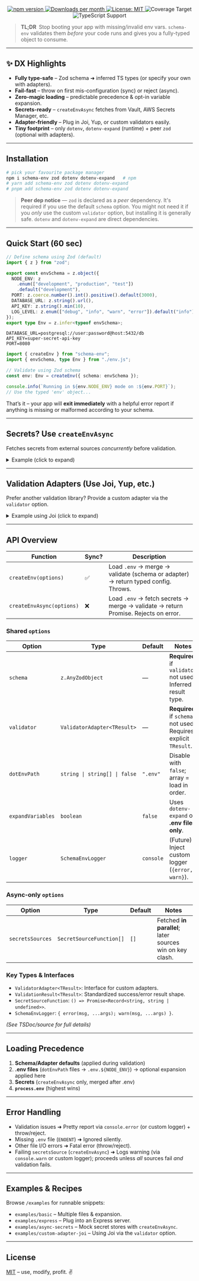 <p align="center">
  <a href="https://www.npmjs.com/package/schema-env">
    <img src="https://img.shields.io/npm/v/schema-env.svg" alt="npm version" />
  </a>
  <a href="https://img.shields.io/npm/dm/schema-env.svg">
    <img src="https://img.shields.io/npm/dm/schema-env.svg" alt="Downloads per month" />
  </a>
  <a href="https://opensource.org/licenses/MIT">
    <img src="https://img.shields.io/badge/license-MIT-green.svg" alt="License: MIT" />
  </a>
  <!-- TODO: Update coverage badge dynamically if possible -->
  <img src="https://img.shields.io/badge/coverage-90%2B%25-brightgreen.svg" alt="Coverage Target" />
  <img src="https://img.shields.io/badge/types-TypeScript-blue.svg" alt="TypeScript Support" />
</p>

> **TL;DR** Stop booting your app with missing/invalid env vars. `schema-env` validates them _before_ your code runs and gives you a fully-typed object to consume.

---

## ✨ DX Highlights

- **Fully type-safe** – Zod schema ➜ inferred TS types (or specify your own with adapters).
- **Fail-fast** – throw on first mis-configuration (sync) or reject (async).
- **Zero-magic loading** – predictable precedence & opt-in variable expansion.
- **Secrets-ready** – `createEnvAsync` fetches from Vault, AWS Secrets Manager, etc.
- **Adapter-friendly** – Plug in Joi, Yup, or custom validators easily.
- **Tiny footprint** – only `dotenv`, `dotenv-expand` (runtime) + peer `zod` (optional with adapters).

---

## Installation

```bash
# pick your favourite package manager
npm i schema-env zod dotenv dotenv-expand   # npm
# yarn add schema-env zod dotenv dotenv-expand
# pnpm add schema-env zod dotenv dotenv-expand
```

> **Peer dep notice** — `zod` is declared as a _peer_ dependency. It's required if you use the default `schema` option. You might not need it if you _only_ use the custom `validator` option, but installing it is generally safe. `dotenv` and `dotenv-expand` are direct dependencies.

---

## Quick Start (60 sec)

```ts title="src/env.ts"
// Define schema using Zod (default)
import { z } from "zod";

export const envSchema = z.object({
  NODE_ENV: z
    .enum(["development", "production", "test"])
    .default("development"),
  PORT: z.coerce.number().int().positive().default(3000),
  DATABASE_URL: z.string().url(),
  API_KEY: z.string().min(10),
  LOG_LEVEL: z.enum(["debug", "info", "warn", "error"]).default("info"),
});
export type Env = z.infer<typeof envSchema>;
```

```dotenv title=".env"
DATABASE_URL=postgresql://user:password@host:5432/db
API_KEY=super‑secret‑api‑key
PORT=8080
```

```ts title="src/index.ts"
import { createEnv } from "schema-env";
import { envSchema, type Env } from "./env.js";

// Validate using Zod schema
const env: Env = createEnv({ schema: envSchema });

console.info(`Running in ${env.NODE_ENV} mode on :${env.PORT}`);
// Use the typed 'env' object...
```

That’s it – your app will **exit immediately** with a helpful error report if anything is missing or malformed according to your schema.

---

## Secrets? Use `createEnvAsync`

Fetches secrets from external sources _concurrently_ before validation.

<details>
<summary>Example (click to expand)</summary>

```ts
import { createEnvAsync, SecretSourceFunction } from "schema-env";
import { z } from "zod"; // Assuming Zod schema for this example

const schema = z.object({
  NODE_ENV: z.enum(["development", "production"]).default("development"),
  DB_PASSWORD: z.string(),
  STRIPE_KEY: z.string().startsWith("sk_"),
});

// Mock fetching functions (replace with your actual SDK calls)
const fromAws: SecretSourceFunction = async () => {
  console.log("Fetching from AWS...");
  await new Promise((res) => setTimeout(res, 50));
  return { DB_PASSWORD: "aws‑pwd" };
};
const fromVault: SecretSourceFunction = async () => {
  console.log("Fetching from Vault...");
  await new Promise((res) => setTimeout(res, 30));
  return { STRIPE_KEY: "sk_test_123" };
};

(async () => {
  try {
    const env = await createEnvAsync({
      schema,
      secretsSources: [fromAws, fromVault],
      // dotEnvPath: '.env', // .env files load before secrets
      // expandVariables: true, // Expansion happens only on .env files
    });
    console.log("Async env validated:", env);
    // Use env...
  } catch (error) {
    console.error("Fatal: Async validation failed.");
    process.exit(1);
  }
})();
```

</details>

---

## Validation Adapters (Use Joi, Yup, etc.)

Prefer another validation library? Provide a custom adapter via the `validator` option.

<details>
<summary>Example using Joi (click to expand)</summary>

**1. Define Joi Schema & TS Type (`env.joi.ts`)**

```ts
import Joi from "joi";

export interface JoiEnv {
  // Define the expected type
  API_HOST: string;
  API_PORT: number;
}

export const joiEnvSchema = Joi.object<JoiEnv, true>({
  // Use Joi's generic
  API_HOST: Joi.string().hostname().required(),
  API_PORT: Joi.number().port().default(8080),
}).options({ abortEarly: false, allowUnknown: true, convert: true });
```

**2. Implement Adapter (`joi-adapter.ts`)**

```ts
import type { ObjectSchema } from "joi";
import type { ValidationResult, ValidatorAdapter } from "schema-env";

export class JoiValidatorAdapter<TResult> implements ValidatorAdapter<TResult> {
  constructor(private schema: ObjectSchema<TResult>) {}

  validate(data: Record<string, unknown>): ValidationResult<TResult> {
    const result = this.schema.validate(data); // Use Joi options defined in schema
    if (!result.error) {
      return { success: true, data: result.value as TResult };
    } else {
      return {
        success: false,
        error: {
          issues: result.error.details.map((d) => ({
            path: d.path,
            message: d.message,
          })),
        },
      };
    }
  }
}
```

**3. Use Adapter (`index.ts`)**

```ts
import { createEnv } from "schema-env";
import { JoiValidatorAdapter } from "./joi-adapter.js";
import { joiEnvSchema, type JoiEnv } from "./env.joi.js";

// Instantiate adapter
const adapter = new JoiValidatorAdapter(joiEnvSchema);

// Validate using the adapter
// Note: Provide <undefined, JoiEnv> generics
const env = createEnv<undefined, JoiEnv>({
  validator: adapter,
  // dotEnvPath: '.env' // Still loads .env files first
});

console.log("Validated with Joi:", env.API_HOST, env.API_PORT);
```

_See full runnable example in `examples/custom-adapter-joi/`._

</details>

---

## API Overview

| Function                  | Sync? | Description                                                                        |
| ------------------------- | ----- | ---------------------------------------------------------------------------------- |
| `createEnv(options)`      | ✅    | Load `.env` → merge → validate (schema or adapter) → return typed config. Throws.  |
| `createEnvAsync(options)` | ❌    | Load `.env` → fetch secrets → merge → validate → return Promise. Rejects on error. |

### Shared `options`

| Option            | Type                          | Default   | Notes                                                           |
| ----------------- | ----------------------------- | --------- | --------------------------------------------------------------- |
| `schema`          | `z.AnyZodObject`              | —         | **Required** if `validator` not used. Inferred result type.     |
| `validator`       | `ValidatorAdapter<TResult>`   | —         | **Required** if `schema` not used. Requires explicit `TResult`. |
| `dotEnvPath`      | `string \| string[] \| false` | `".env"`  | Disable with `false`; array = load in order.                    |
| `expandVariables` | `boolean`                     | `false`   | Uses `dotenv-expand` on **.env files only**.                    |
| `logger`          | `SchemaEnvLogger`             | `console` | (Future) Inject custom logger (`{error, warn}`).                |

### Async-only `options`

| Option           | Type                     | Default | Notes                                                    |
| ---------------- | ------------------------ | ------- | -------------------------------------------------------- |
| `secretsSources` | `SecretSourceFunction[]` | `[]`    | Fetched **in parallel**; later sources win on key clash. |

### Key Types & Interfaces

- `ValidatorAdapter<TResult>`: Interface for custom adapters.
- `ValidationResult<TResult>`: Standardized success/error result shape.
- `SecretSourceFunction`: `() => Promise<Record<string, string | undefined>>`.
- `SchemaEnvLogger`: `{ error(msg, ...args); warn(msg, ...args) }`.

_(See TSDoc/source for full details)_

---

## Loading Precedence

1.  **Schema/Adapter defaults** (applied during validation)
2.  **.env files** (`dotEnvPath` files → `.env.${NODE_ENV}`) → optional expansion applied here
3.  **Secrets** (`createEnvAsync` only, merged after .env)
4.  **`process.env`** (highest wins)

---

## Error Handling

- Validation issues ➜ Pretty report via `console.error` (or custom logger) + throw/reject.
- Missing `.env` file (`ENOENT`) ➜ Ignored silently.
- Other file I/O errors ➜ Fatal error (throw/reject).
- Failing `secretsSource` (`createEnvAsync`) ➜ Logs warning (via `console.warn` or custom logger); proceeds unless _all_ sources fail _and_ validation fails.

---

## Examples & Recipes

Browse `/examples` for runnable snippets:

- `examples/basic` – Multiple files & expansion.
- `examples/express` – Plug into an Express server.
- `examples/async-secrets` – Mock secret stores with `createEnvAsync`.
- `examples/custom-adapter-joi` – Using Joi via the `validator` option.

---

## License

[MIT](https://opensource.org/licenses/MIT) – use, modify, profit. ✌️
